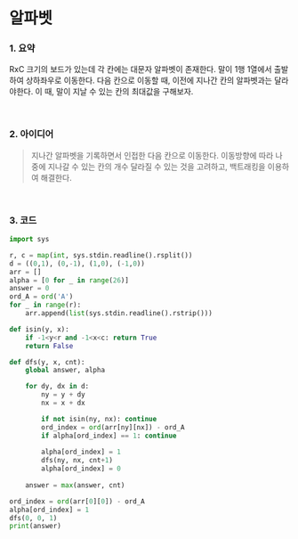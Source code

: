 # 알파벳

### 1. 요약

RxC 크기의 보드가 있는데 각 칸에는 대문자 알파벳이 존재한다. 말이 1행 1열에서 출발하여 상하좌우로 이동한다. 다음 칸으로 이동할 때, 이전에 지나간 칸의 알파벳과는 달라야한다. 이 때, 말이 지날 수 있는 칸의 최대값을 구해보자.

<br/>

### 2. 아이디어

> 지나간 알파벳을 기록하면서 인접한 다음 칸으로 이동한다. 이동방향에 따라 나중에 지나갈 수 있는 칸의 개수 달라질 수 있는 것을 고려하고, 백트래킹을 이용하여 해결한다.

<br/>

### 3. 코드

```python
import sys

r, c = map(int, sys.stdin.readline().rsplit())
d = ((0,1), (0,-1), (1,0), (-1,0))
arr = []
alpha = [0 for _ in range(26)]
answer = 0
ord_A = ord('A')
for _ in range(r):
    arr.append(list(sys.stdin.readline().rstrip()))

def isin(y, x):
    if -1<y<r and -1<x<c: return True
    return False

def dfs(y, x, cnt):
    global answer, alpha

    for dy, dx in d:
        ny = y + dy
        nx = x + dx

        if not isin(ny, nx): continue
        ord_index = ord(arr[ny][nx]) - ord_A
        if alpha[ord_index] == 1: continue
        
        alpha[ord_index] = 1
        dfs(ny, nx, cnt+1)
        alpha[ord_index] = 0
    
    answer = max(answer, cnt)

ord_index = ord(arr[0][0]) - ord_A
alpha[ord_index] = 1
dfs(0, 0, 1)
print(answer)
```



